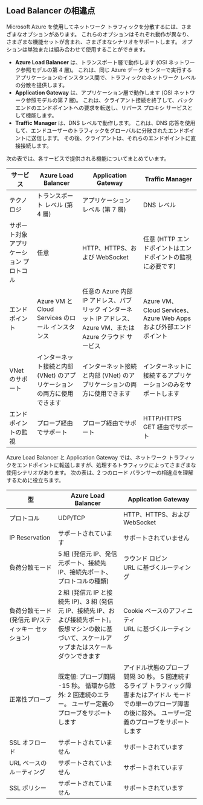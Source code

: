## <a name="load-balancer-differences"></a>Load Balancer の相違点

Microsoft Azure を使用してネットワーク トラフィックを分散するには、さまざまなオプションがあります。 これらのオプションはそれぞれ動作が異なり、さまざまな機能セットが含まれ、さまざまなシナリオをサポートします。 オプションは単独または組み合わせて使用することができます。

* **Azure Load Balancer** は、トランスポート層で動作します (OSI ネットワーク参照モデルの第 4 層)。 これは、同じ Azure データ センターで実行するアプリケーションのインスタンス間で、トラフィックのネットワーク レベルの分散を提供します。
* **Application Gateway** は、アプリケーション層で動作します (OSI ネットワーク参照モデルの第 7 層)。 これは、クライアント接続を終了して、バックエンドのエンドポイントへの要求を転送し、リバース プロキシ サービスとして機能します。
* **Traffic Manager** は、DNS レベルで動作します。  これは、DNS 応答を使用して、エンドユーザーのトラフィックをグローバルに分散されたエンドポイントに送信します。 その後、クライアントは、それらのエンドポイントに直接接続します。

次の表では、各サービスで提供される機能についてまとめています。

| サービス | Azure Load Balancer | Application Gateway | Traffic Manager |
| --- | --- | --- | --- |
| テクノロジ |トランスポート レベル (第 4 層) |アプリケーション レベル (第 7 層) |DNS レベル |
| サポート対象アプリケーション プロトコル |任意 |HTTP、HTTPS、および WebSocket |任意 (HTTP エンドポイントはエンドポイントの監視に必要です) |
| エンドポイント |Azure VM と Cloud Services のロール インスタンス |任意の Azure 内部 IP アドレス、パブリック インターネット IP アドレス、Azure VM、または Azure クラウド サービス |Azure VM、Cloud Services、Azure Web Apps および外部エンドポイント |
| VNet のサポート |インターネット接続と内部 (VNet) のアプリケーションの両方に使用できます |インターネット接続と内部 (VNet) のアプリケーションの両方に使用できます |インターネットに接続するアプリケーションのみをサポートします |
| エンドポイントの監視 |プローブ経由でサポート |プローブ経由でサポート |HTTP/HTTPS GET 経由でサポート |

Azure Load Balancer と Application Gateway では、ネットワーク トラフィックをエンドポイントに転送しますが、処理するトラフィックによってさまざまな使用シナリオがあります。 次の表は、2 つのロード バランサーの相違点を理解するために役立ちます。

| 型 | Azure Load Balancer | Application Gateway |
| --- | --- | --- |
| プロトコル |UDP/TCP |HTTP、HTTPS、および WebSocket |
| IP Reservation |サポートされています |サポートされていません |
| 負荷分散モード |5 組 (発信元 IP、発信元ポート、接続先 IP、接続先ポート、プロトコルの種類) |ラウンド ロビン<br>URL に基づくルーティング |
| 負荷分散モード (発信元 IP/スティッキー セッション) |2 組 (発信元 IP と接続先 IP)、3 組 (発信元 IP、接続先 IP、および接続先ポート)。 仮想マシンの数に基づいて、スケールアップまたはスケールダウンできます |Cookie ベースのアフィニティ<br>URL に基づくルーティング |
| 正常性プローブ |既定値: プローブ間隔 -15 秒。 循環から除外: 2 回連続のエラー。 ユーザー定義のプローブをサポートします |アイドル状態のプローブ間隔 30 秒。 5 回連続するライブ トラフィック障害またはアイドル モードでの単一のプローブ障害の後に除外。 ユーザー定義のプローブをサポートします |
| SSL オフロード |サポートされていません |サポートされています |
| URL ベースのルーティング | サポートされていません | サポートされています|
| SSL ポリシー | サポートされていません | サポートされています|
